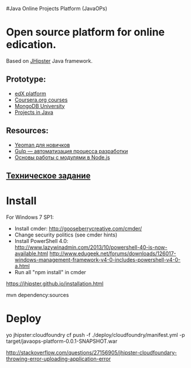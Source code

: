 #Java Online Projects Platform (JavaOPs)

Open source platform for online edication.
==================
Based on <a href="https://jhipster.github.io/">JHipster</a> Java framework.

Prototype:
--------

-  <a href="https://courses.edx.org/courses/edX/DemoX.1/2014/">edX platform</a>
-  <a href="https://www.coursera.org/course/reactive">Coursera.org courses</a>
-  <a href="https://university.mongodb.com/courses/M101J/about">MongoDB University</a>
-  <a href="https://www.udemy.com/learn-java-by-building-projects/?dtcode=34raEQp2OfBp">Projects in Java</a>

Resources:
-------
-  <a href="http://habrahabr.ru/post/246349/">Yeoman для новичков</a>
-  <a href="http://codemotion.ru/gulp-avtomatizaciya-processa-razrabotki-1427.html">Gulp — автоматизация процесса разработки</a>
-  <a href="http://habrahabr.ru/post/233827/">Основы работы с модулями в Node.js </a>

<a href="spec.md">Техническое задание</a>
-----------

Install 
========
For Windows 7 SP1:
-  Install cmder: http://gooseberrycreative.com/cmder/
-  Change security politics (see cmder hints)
-  Install PowerShell 4.0: 
     http://www.lazywinadmin.com/2013/10/powershell-40-is-now-available.html
     http://www.edugeek.net/forums/downloads/126017-windows-management-framework-v4-0-includes-powershell-v4-0-a.html
-  Run all "npm install" in cmder
       
https://jhipster.github.io/installation.html

mvn dependency:sources

Deploy
=======
yo jhipster:cloudfoundry
cf push -f ./deploy/cloudfoundry/manifest.yml -p target/javaops-platform-0.0.1-SNAPSHOT.war

http://stackoverflow.com/questions/27156905/jhipster-cloudfoundary-throwing-error-uploading-application-error
